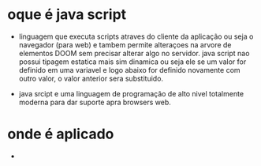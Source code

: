 # oque é java script

-  linguagem que executa scripts atraves do cliente da aplicação ou seja o navegador (para web) e tambem permite alteraçoes na arvore de elementos  DOOM sem precisar alterar algo no servidor. java script nao possui tipagem estatica mais sim dinamica ou seja ele se um valor for definido em uma variavel e logo abaixo for definido novamente com outro valor, o valor anterior sera substituido.

- java srcipt e uma linguagem de programação de alto nivel totalmente moderna para dar suporte apra browsers web.

# onde é aplicado
-   